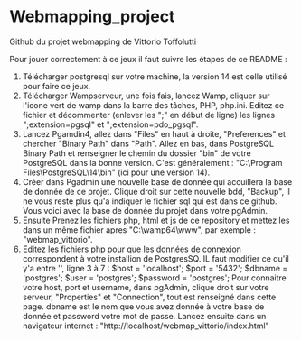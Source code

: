 # Webmapping_project
Github du projet webmapping de Vittorio Toffolutti


Pour jouer correctement à ce jeux il faut suivre les étapes de ce README : 

1. Télécharger postgresql sur votre machine, la version 14 est celle utilisé pour faire ce jeux.
2. Télécharger Wampserveur, une fois fais, lancez Wamp, cliquer sur l'icone vert de wamp dans la barre des tâches, PHP, php.ini. Editez ce fichier et décommenter (enlever les ";" en début de ligne) les lignes ";extension=pgsql" et ";extension=pdo_pgsql". 
3. Lancez Pgamdin4, allez dans "Files" en haut à droite, "Preferences" et chercher "Binary Path" dans "Path". Allez en bas, dans PostgreSQL Binary Path et renseigner le chemin du dossier "bin" de votre PostgreSQL dans la bonne version. C'est généralement : "C:\Program Files\PostgreSQL\14\bin" (ici pour une version 14).
4. Créer dans Pgadmin une nouvelle base de donnée qui accuillera la base de donnée de ce projet. Clique droit sur cette nouvelle bdd, "Backup", il ne vous reste plus qu'a indiquer le fichier sql qui est dans ce github. Vous voici avec la base de donnée du projet dans votre pgAdmin.
5. Ensuite Prenez les fichiers php, html et js de ce repository et mettez les dans un même fichier apres "C:\wamp64\www", par exemple : "webmap_vittorio".
6. Editez les fichiers php pour que les données de connexion correspondent à votre installion de PostgresSQ. IL faut modifier ce qu'il y'a entre '', ligne 3 à 7 : 
$host = 'localhost'; 
$port = '5432';
$dbname = 'postgres';
$user = 'postgres';
$password = 'postgres';
Pour connaitre votre host, port et username, dans pgAdmin, clique droit sur votre serveur, "Properties" et "Connection", tout est renseigné dans cette page.
dbname est le nom que vous avez donnée à votre base de donnée et password votre mot de passe. 
Lancez ensuite dans un navigateur internet : "http://localhost/webmap_vittorio/index.html"
